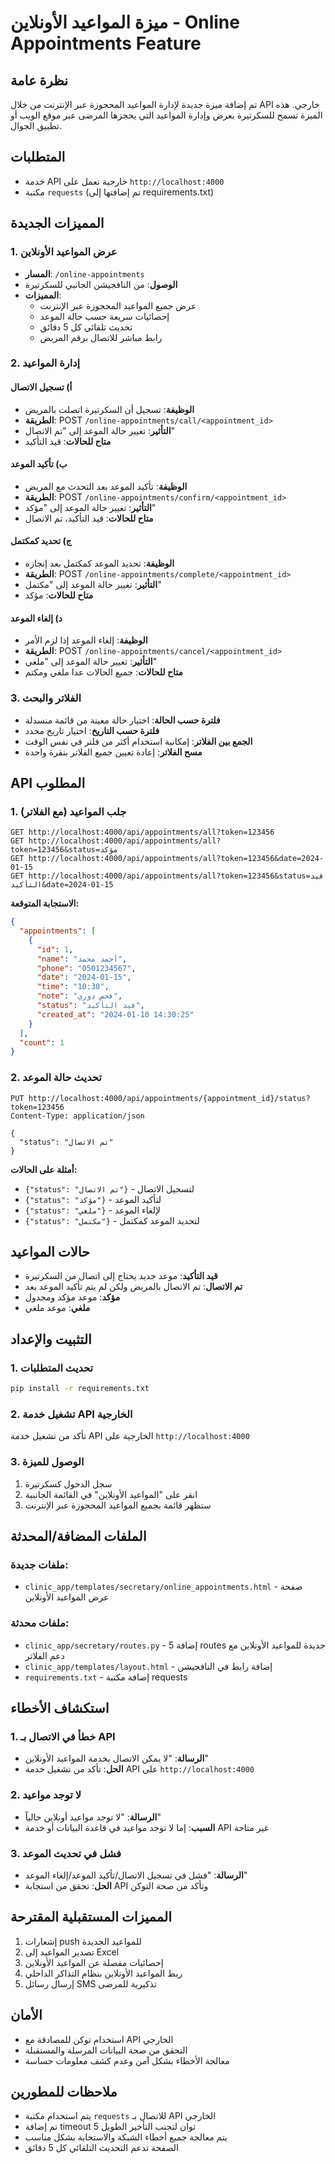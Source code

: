 # ميزة المواعيد الأونلاين - Online Appointments Feature

## نظرة عامة
تم إضافة ميزة جديدة لإدارة المواعيد المحجوزة عبر الإنترنت من خلال API خارجي. هذه الميزة تسمح للسكرتيرة بعرض وإدارة المواعيد التي يحجزها المرضى عبر موقع الويب أو تطبيق الجوال.

## المتطلبات
- خدمة API خارجية تعمل على `http://localhost:4000`
- مكتبة `requests` (تم إضافتها إلى requirements.txt)

## المميزات الجديدة

### 1. عرض المواعيد الأونلاين
- **المسار**: `/online-appointments`
- **الوصول**: من النافجيشن الجانبي للسكرتيرة
- **المميزات**:
  - عرض جميع المواعيد المحجوزة عبر الإنترنت
  - إحصائيات سريعة حسب حالة الموعد
  - تحديث تلقائي كل 5 دقائق
  - رابط مباشر للاتصال برقم المريض

### 2. إدارة المواعيد
#### أ) تسجيل الاتصال
- **الوظيفة**: تسجيل أن السكرتيرة اتصلت بالمريض
- **الطريقة**: POST `/online-appointments/call/<appointment_id>`
- **التأثير**: تغيير حالة الموعد إلى "تم الاتصال"
- **متاح للحالات**: قيد التأكيد

#### ب) تأكيد الموعد
- **الوظيفة**: تأكيد الموعد بعد التحدث مع المريض
- **الطريقة**: POST `/online-appointments/confirm/<appointment_id>`
- **التأثير**: تغيير حالة الموعد إلى "مؤكد"
- **متاح للحالات**: قيد التأكيد، تم الاتصال

#### ج) تحديد كمكتمل
- **الوظيفة**: تحديد الموعد كمكتمل بعد إنجازه
- **الطريقة**: POST `/online-appointments/complete/<appointment_id>`
- **التأثير**: تغيير حالة الموعد إلى "مكتمل"
- **متاح للحالات**: مؤكد

#### د) إلغاء الموعد
- **الوظيفة**: إلغاء الموعد إذا لزم الأمر
- **الطريقة**: POST `/online-appointments/cancel/<appointment_id>`
- **التأثير**: تغيير حالة الموعد إلى "ملغي"
- **متاح للحالات**: جميع الحالات عدا ملغي ومكتم

### 3. الفلاتر والبحث
- **فلترة حسب الحالة**: اختيار حالة معينة من قائمة منسدلة
- **فلترة حسب التاريخ**: اختيار تاريخ محدد
- **الجمع بين الفلاتر**: إمكانية استخدام أكثر من فلتر في نفس الوقت
- **مسح الفلاتر**: إعادة تعيين جميع الفلاتر بنقرة واحدة

## API المطلوب

### 1. جلب المواعيد (مع الفلاتر)
```
GET http://localhost:4000/api/appointments/all?token=123456
GET http://localhost:4000/api/appointments/all?token=123456&status=مؤكد
GET http://localhost:4000/api/appointments/all?token=123456&date=2024-01-15
GET http://localhost:4000/api/appointments/all?token=123456&status=قيد التأكيد&date=2024-01-15
```

**الاستجابة المتوقعة:**
```json
{
  "appointments": [
    {
      "id": 1,
      "name": "أحمد محمد",
      "phone": "0501234567",
      "date": "2024-01-15",
      "time": "10:30",
      "note": "فحص دوري",
      "status": "قيد التأكيد",
      "created_at": "2024-01-10 14:30:25"
    }
  ],
  "count": 1
}
```

### 2. تحديث حالة الموعد
```
PUT http://localhost:4000/api/appointments/{appointment_id}/status?token=123456
Content-Type: application/json

{
  "status": "تم الاتصال"
}
```

**أمثلة على الحالات:**
- `{"status": "تم الاتصال"}` - لتسجيل الاتصال
- `{"status": "مؤكد"}` - لتأكيد الموعد
- `{"status": "ملغي"}` - لإلغاء الموعد
- `{"status": "مكتمل"}` - لتحديد الموعد كمكتمل

## حالات المواعيد
- **قيد التأكيد**: موعد جديد يحتاج إلى اتصال من السكرتيرة
- **تم الاتصال**: تم الاتصال بالمريض ولكن لم يتم تأكيد الموعد بعد
- **مؤكد**: موعد مؤكد ومجدول
- **ملغي**: موعد ملغي

## التثبيت والإعداد

### 1. تحديث المتطلبات
```bash
pip install -r requirements.txt
```

### 2. تشغيل خدمة API الخارجية
تأكد من تشغيل خدمة API الخارجية على `http://localhost:4000`

### 3. الوصول للميزة
1. سجل الدخول كسكرتيرة
2. انقر على "المواعيد الأونلاين" في القائمة الجانبية
3. ستظهر قائمة بجميع المواعيد المحجوزة عبر الإنترنت

## الملفات المضافة/المحدثة

### ملفات جديدة:
- `clinic_app/templates/secretary/online_appointments.html` - صفحة عرض المواعيد الأونلاين

### ملفات محدثة:
- `clinic_app/secretary/routes.py` - إضافة 5 routes جديدة للمواعيد الأونلاين مع دعم الفلاتر
- `clinic_app/templates/layout.html` - إضافة رابط في النافجيشن
- `requirements.txt` - إضافة مكتبة requests

## استكشاف الأخطاء

### 1. خطأ في الاتصال بـ API
- **الرسالة**: "لا يمكن الاتصال بخدمة المواعيد الأونلاين"
- **الحل**: تأكد من تشغيل خدمة API على `http://localhost:4000`

### 2. لا توجد مواعيد
- **الرسالة**: "لا توجد مواعيد أونلاين حالياً"
- **السبب**: إما لا توجد مواعيد في قاعدة البيانات أو خدمة API غير متاحة

### 3. فشل في تحديث الموعد
- **الرسالة**: "فشل في تسجيل الاتصال/تأكيد الموعد/إلغاء الموعد"
- **الحل**: تحقق من استجابة API وتأكد من صحة التوكن

## المميزات المستقبلية المقترحة
1. إشعارات push للمواعيد الجديدة
2. تصدير المواعيد إلى Excel
3. إحصائيات مفصلة عن المواعيد الأونلاين
4. ربط المواعيد الأونلاين بنظام التذاكر الداخلي
5. إرسال رسائل SMS تذكيرية للمرضى

## الأمان
- استخدام توكن للمصادقة مع API الخارجي
- التحقق من صحة البيانات المرسلة والمستقبلة
- معالجة الأخطاء بشكل آمن وعدم كشف معلومات حساسة

## ملاحظات للمطورين
- يتم استخدام مكتبة `requests` للاتصال بـ API الخارجي
- تم إضافة timeout 5 ثوان لتجنب التأخير الطويل
- يتم معالجة جميع أخطاء الشبكة والاستجابة بشكل مناسب
- الصفحة تدعم التحديث التلقائي كل 5 دقائق